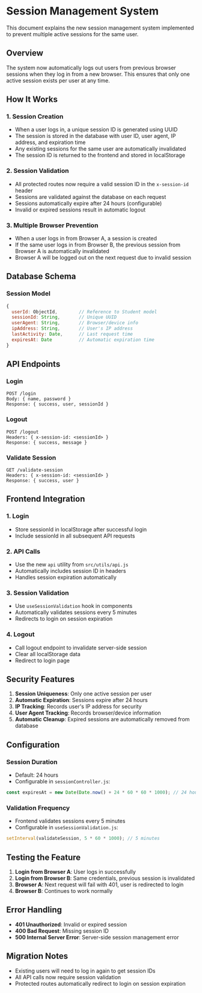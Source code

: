 # Session Management System

This document explains the new session management system implemented to prevent multiple active sessions for the same user.

## Overview

The system now automatically logs out users from previous browser sessions when they log in from a new browser. This ensures that only one active session exists per user at any time.

## How It Works

### 1. Session Creation
- When a user logs in, a unique session ID is generated using UUID
- The session is stored in the database with user ID, user agent, IP address, and expiration time
- Any existing sessions for the same user are automatically invalidated
- The session ID is returned to the frontend and stored in localStorage

### 2. Session Validation
- All protected routes now require a valid session ID in the `x-session-id` header
- Sessions are validated against the database on each request
- Sessions automatically expire after 24 hours (configurable)
- Invalid or expired sessions result in automatic logout

### 3. Multiple Browser Prevention
- When a user logs in from Browser A, a session is created
- If the same user logs in from Browser B, the previous session from Browser A is automatically invalidated
- Browser A will be logged out on the next request due to invalid session

## Database Schema

### Session Model
```javascript
{
  userId: ObjectId,        // Reference to Student model
  sessionId: String,       // Unique UUID
  userAgent: String,       // Browser/device info
  ipAddress: String,       // User's IP address
  lastActivity: Date,      // Last request time
  expiresAt: Date          // Automatic expiration time
}
```

## API Endpoints

### Login
```
POST /login
Body: { name, password }
Response: { success, user, sessionId }
```

### Logout
```
POST /logout
Headers: { x-session-id: <sessionId> }
Response: { success, message }
```

### Validate Session
```
GET /validate-session
Headers: { x-session-id: <sessionId> }
Response: { success, user }
```

## Frontend Integration

### 1. Login
- Store sessionId in localStorage after successful login
- Include sessionId in all subsequent API requests

### 2. API Calls
- Use the new `api` utility from `src/utils/api.js`
- Automatically includes session ID in headers
- Handles session expiration automatically

### 3. Session Validation
- Use `useSessionValidation` hook in components
- Automatically validates sessions every 5 minutes
- Redirects to login on session expiration

### 4. Logout
- Call logout endpoint to invalidate server-side session
- Clear all localStorage data
- Redirect to login page

## Security Features

1. **Session Uniqueness**: Only one active session per user
2. **Automatic Expiration**: Sessions expire after 24 hours
3. **IP Tracking**: Records user's IP address for security
4. **User Agent Tracking**: Records browser/device information
5. **Automatic Cleanup**: Expired sessions are automatically removed from database

## Configuration

### Session Duration
- Default: 24 hours
- Configurable in `sessionController.js`:
```javascript
const expiresAt = new Date(Date.now() + 24 * 60 * 60 * 1000); // 24 hours
```

### Validation Frequency
- Frontend validates sessions every 5 minutes
- Configurable in `useSessionValidation.js`:
```javascript
setInterval(validateSession, 5 * 60 * 1000); // 5 minutes
```

## Testing the Feature

1. **Login from Browser A**: User logs in successfully
2. **Login from Browser B**: Same credentials, previous session is invalidated
3. **Browser A**: Next request will fail with 401, user is redirected to login
4. **Browser B**: Continues to work normally

## Error Handling

- **401 Unauthorized**: Invalid or expired session
- **400 Bad Request**: Missing session ID
- **500 Internal Server Error**: Server-side session management error

## Migration Notes

- Existing users will need to log in again to get session IDs
- All API calls now require session validation
- Protected routes automatically redirect to login on session expiration
